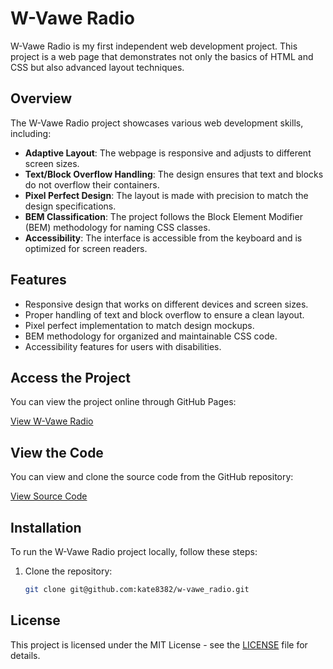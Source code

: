 # W-Vawe Radio

W-Vawe Radio is my first independent web development project. This project is a web page that demonstrates not only the basics of HTML and CSS but also advanced layout techniques.

## Overview

The W-Vawe Radio project showcases various web development skills, including:

- **Adaptive Layout**: The webpage is responsive and adjusts to different screen sizes.
- **Text/Block Overflow Handling**: The design ensures that text and blocks do not overflow their containers.
- **Pixel Perfect Design**: The layout is made with precision to match the design specifications.
- **BEM Classification**: The project follows the Block Element Modifier (BEM) methodology for naming CSS classes.
- **Accessibility**: The interface is accessible from the keyboard and is optimized for screen readers.

## Features

- Responsive design that works on different devices and screen sizes.
- Proper handling of text and block overflow to ensure a clean layout.
- Pixel perfect implementation to match design mockups.
- BEM methodology for organized and maintainable CSS code.
- Accessibility features for users with disabilities.

## Access the Project

You can view the project online through GitHub Pages:

[View W-Vawe Radio](git@github.com:kate8382/w-vawe_radio.git/)

## View the Code

You can view and clone the source code from the GitHub repository:

[View Source Code](git@github.com:kate8382/w-vawe_radio.git)

## Installation

To run the W-Vawe Radio project locally, follow these steps:

1. Clone the repository:
   ```bash
   git clone git@github.com:kate8382/w-vawe_radio.git
   ```

## License

This project is licensed under the MIT License - see the [LICENSE](git@github.com:kate8382/w-vawe_radio.git/blob/main/LICENSE) file for details.
